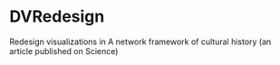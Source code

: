 # DVRedesign
Redesign visualizations in A network framework of cultural history (an article published on Science)
